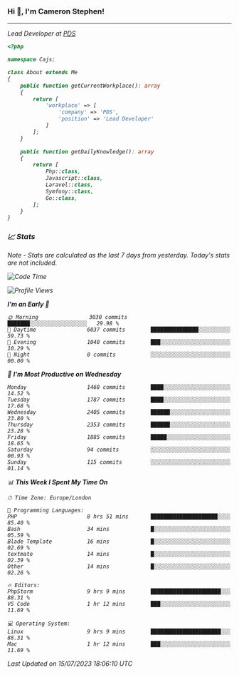 ### Hi 👋, I'm Cameron Stephen!
<hr>
<p><em>Lead Developer at <a href="https://prindatasolutions.co.uk">PDS</a></p>


```php
<?php

namespace Cajs;

class About extends Me
{
    public function getCurrentWorkplace(): array
    {
        return [
            'workplace' => [
                'company' => 'PDS',
                'position' => 'Lead Developer'
            ]
        ];
    }

    public function getDailyKnowledge(): array
    {
        return [
            Php::class,
            Javascript::class,
            Laravel::class,
            Symfony::class,
            Go::class,
        ];
    }
}
```

### 📈 Stats
<p><em>Note - Stats are calculated as the last 7 days from yesterday. Today's stats are not included.</em></p>


<!--START_SECTION:waka-->
![Code Time](http://img.shields.io/badge/Code%20Time-3%2C461%20hrs%205%20mins-blue)

![Profile Views](http://img.shields.io/badge/Profile%20Views-13-blue)

**I'm an Early 🐤** 

```text
🌞 Morning                3030 commits        ███████░░░░░░░░░░░░░░░░░░   29.98 % 
🌆 Daytime                6037 commits        ███████████████░░░░░░░░░░   59.73 % 
🌃 Evening                1040 commits        ███░░░░░░░░░░░░░░░░░░░░░░   10.29 % 
🌙 Night                  0 commits           ░░░░░░░░░░░░░░░░░░░░░░░░░   00.00 % 
```
📅 **I'm Most Productive on Wednesday** 

```text
Monday                   1468 commits        ████░░░░░░░░░░░░░░░░░░░░░   14.52 % 
Tuesday                  1787 commits        ████░░░░░░░░░░░░░░░░░░░░░   17.68 % 
Wednesday                2405 commits        ██████░░░░░░░░░░░░░░░░░░░   23.80 % 
Thursday                 2353 commits        ██████░░░░░░░░░░░░░░░░░░░   23.28 % 
Friday                   1885 commits        █████░░░░░░░░░░░░░░░░░░░░   18.65 % 
Saturday                 94 commits          ░░░░░░░░░░░░░░░░░░░░░░░░░   00.93 % 
Sunday                   115 commits         ░░░░░░░░░░░░░░░░░░░░░░░░░   01.14 % 
```


📊 **This Week I Spent My Time On** 

```text
🕑︎ Time Zone: Europe/London

💬 Programming Languages: 
PHP                      8 hrs 51 mins       █████████████████████░░░░   85.40 % 
Bash                     34 mins             █░░░░░░░░░░░░░░░░░░░░░░░░   05.59 % 
Blade Template           16 mins             █░░░░░░░░░░░░░░░░░░░░░░░░   02.69 % 
textmate                 14 mins             █░░░░░░░░░░░░░░░░░░░░░░░░   02.39 % 
Other                    14 mins             █░░░░░░░░░░░░░░░░░░░░░░░░   02.26 % 

🔥 Editors: 
PhpStorm                 9 hrs 9 mins        ██████████████████████░░░   88.31 % 
VS Code                  1 hr 12 mins        ███░░░░░░░░░░░░░░░░░░░░░░   11.69 % 

💻 Operating System: 
Linux                    9 hrs 9 mins        ██████████████████████░░░   88.31 % 
Mac                      1 hr 12 mins        ███░░░░░░░░░░░░░░░░░░░░░░   11.69 % 
```


 Last Updated on 15/07/2023 18:06:10 UTC
<!--END_SECTION:waka-->
